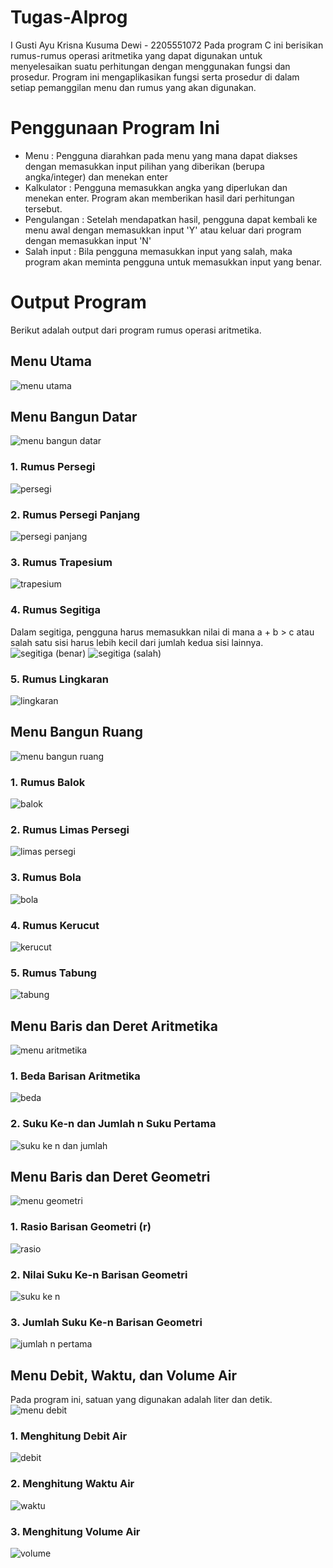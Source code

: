 # Tugas-Alprog
I Gusti Ayu Krisna Kusuma Dewi - 2205551072 
Pada program C ini berisikan rumus-rumus operasi aritmetika yang dapat digunakan untuk menyelesaikan suatu perhitungan dengan menggunakan fungsi dan prosedur. Program ini mengaplikasikan fungsi serta prosedur di dalam setiap pemanggilan menu dan rumus yang akan digunakan.


# Penggunaan Program Ini
- Menu        : Pengguna diarahkan pada menu yang mana dapat diakses dengan memasukkan input pilihan yang diberikan (berupa angka/integer) dan menekan enter
- Kalkulator  : Pengguna memasukkan angka yang diperlukan dan menekan enter. Program akan memberikan hasil dari perhitungan tersebut.
- Pengulangan : Setelah mendapatkan hasil, pengguna dapat kembali ke menu awal dengan memasukkan input 'Y' atau keluar dari program dengan memasukkan input 'N'
- Salah input : Bila pengguna memasukkan input yang salah, maka program akan meminta pengguna untuk memasukkan input yang benar.


# Output Program
Berikut adalah output dari program rumus operasi aritmetika.

## Menu Utama
![menu utama](https://user-images.githubusercontent.com/113322119/196032430-45121103-c387-4b29-8a14-13031ded15b2.png)

## Menu Bangun Datar
![menu bangun datar](https://user-images.githubusercontent.com/113322119/196032500-a28d5f68-e26d-483a-a53e-8f32d59e4527.png)
### 1. Rumus Persegi
![persegi](https://user-images.githubusercontent.com/113322119/196033773-5cfd830f-7392-40de-bb98-2619c1ab0e1a.png)
### 2. Rumus Persegi Panjang
![persegi panjang](https://user-images.githubusercontent.com/113322119/196033780-a544d7f5-f7cf-491a-be52-ba7685d9b608.png)
### 3. Rumus Trapesium
![trapesium](https://user-images.githubusercontent.com/113322119/196033792-5cd5aa30-77fe-4de8-91c0-d5ffd30bf69f.png)
### 4. Rumus Segitiga
Dalam segitiga, pengguna harus memasukkan nilai di mana a + b > c atau salah satu sisi harus lebih kecil dari jumlah kedua sisi lainnya.
![segitiga (benar)](https://user-images.githubusercontent.com/113322119/196033864-2aa0e1a5-616f-41a9-81d7-eacf2b8bf843.png)
![segitiga (salah)](https://user-images.githubusercontent.com/113322119/196033873-689ff52d-aa3f-4a61-bfdc-c62c976aca28.png)
### 5. Rumus Lingkaran
![lingkaran](https://user-images.githubusercontent.com/113322119/196033899-dfcd7ed8-3ab9-4de1-b66a-eeb9ed8ea124.png)


## Menu Bangun Ruang
![menu bangun ruang](https://user-images.githubusercontent.com/113322119/196032508-6dbc2dfc-0d31-4d63-a5a0-e029aee295df.png)
### 1. Rumus Balok
![balok](https://user-images.githubusercontent.com/113322119/196033971-18545303-9462-45a1-a24a-79b3f93c1663.png)
### 2. Rumus Limas Persegi
![limas persegi](https://user-images.githubusercontent.com/113322119/196033986-d654874d-1556-4e16-b1a4-e28b5f51f3e0.png)
### 3. Rumus Bola
![bola](https://user-images.githubusercontent.com/113322119/196034049-d24fcab4-a558-425a-80c7-f6f338553933.png)
### 4. Rumus Kerucut
![kerucut](https://user-images.githubusercontent.com/113322119/196034052-f85c96ee-9081-4044-b200-c8816d14daf4.png)
### 5. Rumus Tabung
![tabung](https://user-images.githubusercontent.com/113322119/196034059-033e2bbb-a5db-40d1-ae8b-d5de83a9bff8.png)


## Menu Baris dan Deret Aritmetika
![menu aritmetika](https://user-images.githubusercontent.com/113322119/196032515-fbb8c802-9f9a-4edc-8093-43595c29d0b8.png)
### 1. Beda Barisan Aritmetika
![beda](https://user-images.githubusercontent.com/113322119/196034375-03aa403f-b253-4627-9747-3f988cb2cd58.png)
### 2. Suku Ke-n dan Jumlah n Suku Pertama
![suku ke n dan jumlah](https://user-images.githubusercontent.com/113322119/196034380-582acb8a-5ff1-42bb-8335-e5b9eab5b660.png)

## Menu Baris dan Deret Geometri
![menu geometri](https://user-images.githubusercontent.com/113322119/196032520-c6bb82e9-fa4a-4fa9-b574-90dc7936e223.png)
### 1. Rasio Barisan Geometri (r)
![rasio](https://user-images.githubusercontent.com/113322119/196034357-776274d2-8a71-4081-9caa-92618789a216.png)
### 2. Nilai Suku Ke-n Barisan Geometri
![suku ke n](https://user-images.githubusercontent.com/113322119/196034366-2de24782-0a47-4e71-b8e7-8ff9e235ad65.png)
### 3. Jumlah Suku Ke-n Barisan Geometri
![jumlah n pertama](https://user-images.githubusercontent.com/113322119/196034345-4fcd87b7-a9ee-4b64-8ca9-d6bb354a13d7.png)

## Menu Debit, Waktu, dan Volume Air
Pada program ini, satuan yang digunakan adalah liter dan detik.
![menu debit](https://user-images.githubusercontent.com/113322119/196032529-e287e936-9ea4-4b7c-8989-14f4191c8bf6.png)
### 1. Menghitung Debit Air
![debit](https://user-images.githubusercontent.com/113322119/196034335-06009e64-8af7-4058-810e-0feda2c67bbc.png)
### 2. Menghitung Waktu Air
![waktu](https://user-images.githubusercontent.com/113322119/196034341-f2ebc5a2-a85c-42d5-996f-626552889fb5.png)
### 3. Menghitung Volume Air
![volume](https://user-images.githubusercontent.com/113322119/196034339-8748ab5a-40f5-4001-9f61-74d15ba1faaa.png)


